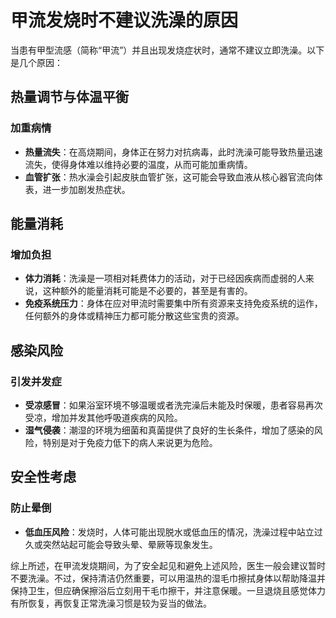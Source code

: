 # 甲流发烧时不建议洗澡的原因

当患有甲型流感（简称“甲流”）并且出现发烧症状时，通常不建议立即洗澡。以下是几个原因：

## 热量调节与体温平衡

### 加重病情
- **热量流失**：在高烧期间，身体正在努力对抗病毒，此时洗澡可能导致热量迅速流失，使得身体难以维持必要的温度，从而可能加重病情。
- **血管扩张**：热水澡会引起皮肤血管扩张，这可能会导致血液从核心器官流向体表，进一步加剧发热症状。

## 能量消耗

### 增加负担
- **体力消耗**：洗澡是一项相对耗费体力的活动，对于已经因疾病而虚弱的人来说，这种额外的能量消耗可能是不必要的，甚至是有害的。
- **免疫系统压力**：身体在应对甲流时需要集中所有资源来支持免疫系统的运作，任何额外的身体或精神压力都可能分散这些宝贵的资源。

## 感染风险

### 引发并发症
- **受凉感冒**：如果浴室环境不够温暖或者洗完澡后未能及时保暖，患者容易再次受凉，增加并发其他呼吸道疾病的风险。
- **湿气侵袭**：潮湿的环境为细菌和真菌提供了良好的生长条件，增加了感染的风险，特别是对于免疫力低下的病人来说更为危险。

## 安全性考虑

### 防止晕倒
- **低血压风险**：发烧时，人体可能出现脱水或低血压的情况，洗澡过程中站立过久或突然站起可能会导致头晕、晕厥等现象发生。

综上所述，在甲流发烧期间，为了安全起见和避免上述风险，医生一般会建议暂时不要洗澡。不过，保持清洁仍然重要，可以用温热的湿毛巾擦拭身体以帮助降温并保持卫生，但应确保擦浴后立刻用干毛巾擦干，并注意保暖。一旦退烧且感觉体力有所恢复，再恢复正常洗澡习惯是较为妥当的做法。
